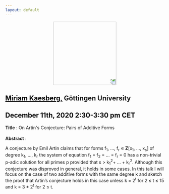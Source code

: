 ```yaml
---
layout: default
---
```


<p align="center">
  <img width="200" height="200" style="transform: rotate(0.5turn);" src="https://upload.wikimedia.org/wikipedia/commons/1/18/Rational_points_of_bounded_height_outside_the_27_lines_on_Clebsch%27s_diagonal_cubic_surface.png">
</p>

## <a href="https://sites.google.com/view/miriam-kaesberg/home" style="color:black">Miriam Kaesberg,</a> G&ouml;ttingen University
## <c style="color:black">December 11th, 2020  2:30-3:30 pm CET</c>

<b>Title</b> : On Artin's Conjecture: Pairs of Additive Forms
<br>
<br>
<b>Abstract</b> :
<p>A conjecture by Emil Artin claims that for forms f<sub>1</sub>, ..., f<sub>r</sub> &#8714; <b>Z</b>[x<sub>1</sub>, ..., x<sub>s</sub>] of degree k<sub >1</SUB>, ..., k<SUB>r</SUB> the system of equation f<SUB>1</SUB> = f<sub>2</sub> = ... = f<SUB>r</SUB> = 0 has a non-trivial p-adic solution for all primes p provided that s &gt; k<SUB>1</SUB><SUP>2</SUP>+ ... + k<SUB>r</SUB><SUP>2</SUP>. Although this conjecture was disproved in general, it holds in some cases. In this talk I will focus on the case of two additive forms with the same degree k and sketch the proof that Artin’s conjecture holds in this case unless k = 2<SUP>t</SUP> for 2 &le; t &le; 15 and k = 3 * 2<SUP>t</SUP> for 2 &le; t.
</p>
